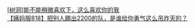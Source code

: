 [[树洞]能不能稍微喜欢下，这么喜欢你的我](http://tieba.baidu.com/p/2831916233?see_lz=1&pn=)   
[【姨妈服818】把别人踢出2200的队，是谁给你勇气这么吊炸天的？](http://tieba.baidu.com/p/2833256595?see_lz=1&pn=)   
